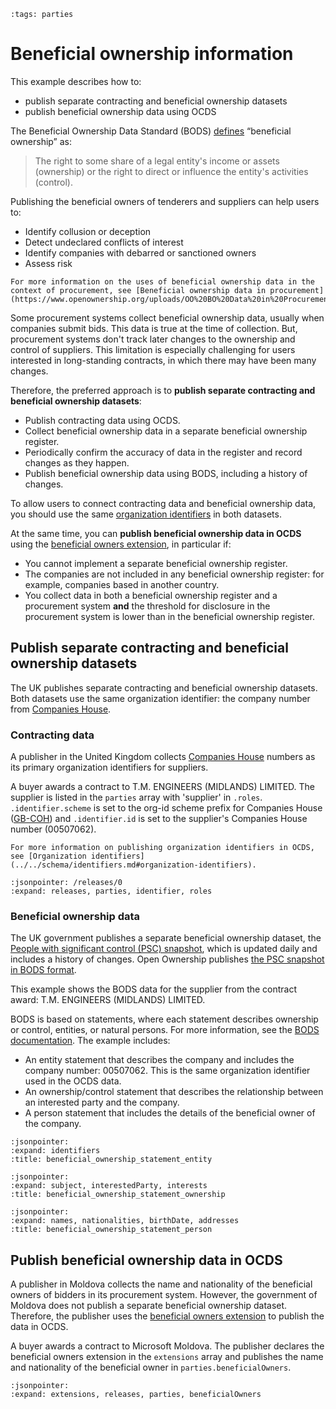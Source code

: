 ```{workedexample} Beneficial ownership information
:tags: parties
```

# Beneficial ownership information

This example describes how to:

* publish separate contracting and beneficial ownership datasets
* publish beneficial ownership data using OCDS

The Beneficial Ownership Data Standard (BODS) [defines](https://standard.openownership.org/en/0.2.0/primer/whatisbo.html) “beneficial ownership” as:

> The right to some share of a legal entity's income or assets (ownership) or the right to direct or influence the entity's activities (control).

Publishing the beneficial owners of tenderers and suppliers can help users to:

* Identify collusion or deception
* Detect undeclared conflicts of interest
* Identify companies with debarred or sanctioned owners
* Assess risk

```{note}
For more information on the uses of beneficial ownership data in the context of procurement, see [Beneficial ownership data in procurement](https://www.openownership.org/uploads/OO%20BO%20Data%20in%20Procurement.pdf). 
```

Some procurement systems collect beneficial ownership data, usually when companies submit bids. This data is true at the time of collection. But, procurement systems don't track later changes to the ownership and control of suppliers. This limitation is especially challenging for users interested in long-standing contracts, in which there may have been many changes.

Therefore, the preferred approach is to **publish separate contracting and beneficial ownership datasets**:

* Publish contracting data using OCDS.
* Collect beneficial ownership data in a separate beneficial ownership register.
* Periodically confirm the accuracy of data in the register and record changes as they happen.
* Publish beneficial ownership data using BODS, including a history of changes.

To allow users to connect contracting data and beneficial ownership data, you should use the same [organization identifiers](../../schema/identifiers.md#organization-identifiers) in both datasets.

At the same time, you can **publish beneficial ownership data in OCDS** using the [beneficial owners extension](https://extensions.open-contracting.org/en/extensions/beneficialOwners/master/), in particular if:

* You cannot implement a separate beneficial ownership register.
* The companies are not included in any beneficial ownership register: for example, companies based in another country.
* You collect data in both a beneficial ownership register and a procurement system **and** the threshold for disclosure in the procurement system is lower than in the beneficial ownership register.

## Publish separate contracting and beneficial ownership datasets

The UK publishes separate contracting and beneficial ownership datasets. Both datasets use the same organization identifier: the company number from [Companies House](https://www.gov.uk/government/organisations/companies-house).

### Contracting data

A publisher in the United Kingdom collects [Companies House](https://www.gov.uk/government/organisations/companies-house) numbers as its primary organization identifiers for suppliers.

A buyer awards a contract to T.M. ENGINEERS (MIDLANDS) LIMITED. The supplier is listed in the `parties` array with 'supplier' in `.roles`. `.identifier.scheme` is set to the org-id scheme prefix for Companies House ([GB-COH](http://org-id.guide/list/GB-COH)) and `.identifier.id` is set to the supplier's Companies House number (00507062).

```{note}
For more information on publishing organization identifiers in OCDS, see [Organization identifiers](../../schema/identifiers.md#organization-identifiers).
```

```{jsoninclude} ../../examples/beneficial_ownership/award.json
:jsonpointer: /releases/0
:expand: releases, parties, identifier, roles
```

### Beneficial ownership data

The UK government publishes a separate beneficial ownership dataset, the [People with significant control (PSC) snapshot](http://download.companieshouse.gov.uk/en_pscdata.html), which is updated daily and includes a history of changes. Open Ownership publishes [the PSC snapshot in BODS format](https://register.openownership.org/data_sources/uk-psc-register).

This example shows the BODS data for the supplier from the contract award: T.M. ENGINEERS (MIDLANDS) LIMITED. 

BODS is based on statements, where each statement describes ownership or control, entities, or natural persons. For more information, see the [BODS documentation](http://standard.openownership.org/). The example includes:

* An entity statement that describes the company and includes the company number: 00507062. This is the same organization identifier used in the OCDS data.
* An ownership/control statement that describes the relationship between an interested party and the company.
* A person statement that includes the details of the beneficial owner of the company. 

```{jsoninclude} ../../examples/beneficial_ownership/beneficial_ownership_statement_entity.json
:jsonpointer:
:expand: identifiers
:title: beneficial_ownership_statement_entity
```

```{jsoninclude} ../../examples/beneficial_ownership/beneficial_ownership_statement_ownership.json
:jsonpointer:
:expand: subject, interestedParty, interests
:title: beneficial_ownership_statement_ownership
```

```{jsoninclude} ../../examples/beneficial_ownership/beneficial_ownership_statement_person.json
:jsonpointer:
:expand: names, nationalities, birthDate, addresses
:title: beneficial_ownership_statement_person
```

## Publish beneficial ownership data in OCDS

A publisher in Moldova collects the name and nationality of the beneficial owners of bidders in its procurement system. However, the government of Moldova does not publish a separate beneficial ownership dataset. Therefore, the publisher uses the [beneficial owners extension](https://extensions.open-contracting.org/en/extensions/beneficialOwners) to publish the data in OCDS.

A buyer awards a contract to Microsoft Moldova. The publisher declares the beneficial owners extension in the `extensions` array and publishes the name and nationality of the beneficial owner in `parties.beneficialOwners`.

```{jsoninclude} ../../examples/beneficial_ownership/beneficial_owners_extension.json
:jsonpointer:
:expand: extensions, releases, parties, beneficialOwners
```
